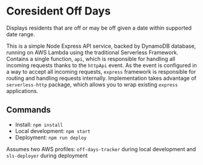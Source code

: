 # Coresident Off Days

Displays residents that are off or may be off given a date within supported date range.

This is a simple Node Express API service, backed by DynamoDB database, running on AWS Lambda using the traditional Serverless Framework. Contains a single function, `api`, which is responsible for handling all incoming requests thanks to the `httpApi` event. As the event is configured in a way to accept all incoming requests, `express` framework is responsible for routing and handling requests internally. Implementation takes advantage of `serverless-http` package, which allows you to wrap existing `express` applications.

## Commands

- Install: `npm install`
- Local development: `npm start`
- Deployment: `npm run deploy`

Assumes two AWS profiles: `off-days-tracker` during local development and `sls-deployer` during deployment
